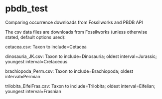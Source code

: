 pbdb_test
=========

Comparing occurrence downloads from Fossilworks and PBDB API

The csv data files are downloads from Fossilworks (unless otherwise stated, default options used):

cetacea.csv: Taxon to include=Cetacea

dinosauria_JK.csv: Taxon to include=Dinosauria; oldest interval=Jurassic; youngest interval=Cretaceous

brachiopoda_Perm.csv: Taxon to include=Brachiopoda; oldest interval=Permian

trilobita_EifelFras.csv: Taxon to include=Trilobita; oldest interval=Eifelian; youngest interval=Frasnian
